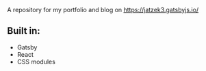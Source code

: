 A repository for my portfolio and blog on
https://jatzek3.gatsbyjs.io/

## Built in:
- Gatsby
- React
- CSS modules
